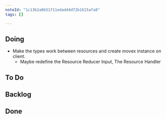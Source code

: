 ```yaml
---
noteId: "1c13b2a0b51f11edadd4d72b1615afa0"
tags: []

---
```


## Doing

- Make the types work between resources and create movex instance on client.
  - Maybe redefine the Resource Reducer Input, The Resource Handler

## To Do

## Backlog

## Done
